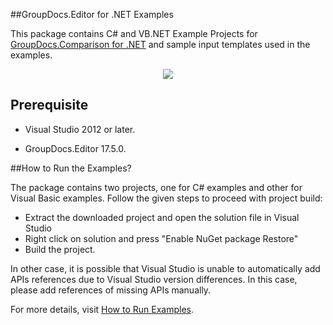 ##GroupDocs.Editor for .NET Examples

This package contains C# and VB.NET Example Projects for [GroupDocs.Comparison for .NET](#) and sample input templates used in the examples.

<p align="center">
  <a title="Download complete GroupDocs.Comparison for .NET Example source code" href="#">
	<img src="#" />
  </a>
</p>

## Prerequisite

+ Visual Studio 2012 or later.

+ GroupDocs.Editor 17.5.0.


##How to Run the Examples?

The package contains two projects, one for C# examples and other for Visual Basic examples. Follow the given steps to proceed with project build:

* Extract the downloaded project and open the solution file in Visual Studio
* Right click on solution and press "Enable NuGet package Restore"
* Build the project.

In other case, it is possible that Visual Studio is unable to automatically add APIs references due to Visual Studio version differences. In this case, please add references of missing APIs manually.

For more details, visit  [How to Run Examples](#).
